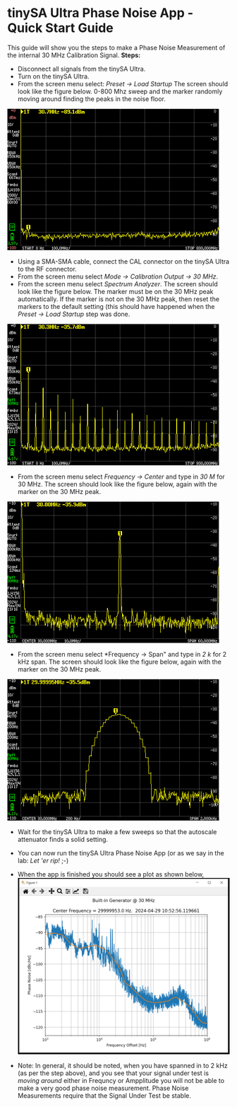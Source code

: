 # tinySA Ultra Phase Noise App - Quick Start Guide
This guide will show you the steps to make a Phase Noise Measurement of the internal 30 MHz Calibration Signal.
**Steps:**  
* Disconnect all signals from the tinySA Ultra.
* Turn on the tinySA Ultra.  
* From the screen menu select: *Preset -> Load Startup* The screen should look like the figure below. 0-800 Mhz sweep and the marker randomly moving around finding the peaks in the noise floor.
    
![screen0](https://github.com/Hagtronics/tinySA-Ultra-Phase-Noise/blob/main/docs/0.bmp)  

  
* Using a SMA-SMA cable, connect the CAL connector on the tinySA Ultra to the RF connector.  
* From the screen menu select *Mode -> Calibration Output -> 30 MHz*.
* From the screen menu select *Spectrum Analyzer*. The screen should look like the figure below. The marker must be on the 30 MHz peak automatically. If the marker is not on the 30 MHz peak, then reset the markers to the default setting (this should have happened when the *Preset -> Load Startup* step was done.

![screen1](https://github.com/Hagtronics/tinySA-Ultra-Phase-Noise/blob/main/docs/1.bmp)  

* From the screen menu select *Frequency -> Center* and type in *30 M* for 30 MHz. The screen should look like the figure below, again with the marker on the 30 MHz peak.

![screen2](https://github.com/Hagtronics/tinySA-Ultra-Phase-Noise/blob/main/docs/2.bmp)  
  
  
* From the screen menu select *Frequency -> Span" and type in *2 k* for 2 kHz span. The screen should look like the figure below, again with the marker on the 30 MHz peak.

![screen3](https://github.com/Hagtronics/tinySA-Ultra-Phase-Noise/blob/main/docs/3.bmp)  

   
* Wait for the tinySA Ultra to make a few sweeps so that the autoscale attenuator finds a solid setting.
* You can now run the tinySA Ultra Phase Noise App (or as we say in the lab: *Let 'er rip!* ;-)
* When the app is finished you should see a plot as shown below,
![final](https://github.com/Hagtronics/tinySA-Ultra-Phase-Noise/blob/main/docs/pn_figure4.PNG)

    
* Note: In general, it should be noted, when you have spanned in to 2 kHz (as per the step above), and you see that your signal under test is *moving around* either in Frequncy or Ampplitude you will not be able to make a very good phase noise measurement. Phase Noise Measurements require that the Signal Under Test be stable.
